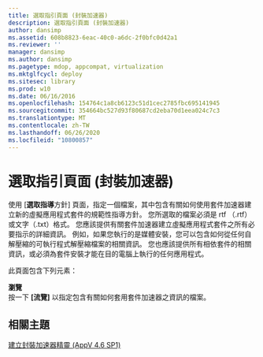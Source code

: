 ```yaml
---
title: 選取指引頁面 (封裝加速器)
description: 選取指引頁面 (封裝加速器)
author: dansimp
ms.assetid: 608b8823-6eac-40c0-a6dc-2f0bfc0d42a1
ms.reviewer: ''
manager: dansimp
ms.author: dansimp
ms.pagetype: mdop, appcompat, virtualization
ms.mktglfcycl: deploy
ms.sitesec: library
ms.prod: w10
ms.date: 06/16/2016
ms.openlocfilehash: 154764c1a8cb6123c51d1cec2785fbc695141945
ms.sourcegitcommit: 354664bc527d93f80687cd2eba70d1eea024c7c3
ms.translationtype: MT
ms.contentlocale: zh-TW
ms.lasthandoff: 06/26/2020
ms.locfileid: "10800857"
---
```

# 選取指引頁面 (封裝加速器)


使用 [**選取指導**方針] 頁面，指定一個檔案，其中包含有關如何使用套件加速器建立新的虛擬應用程式套件的規範性指導方針。 您所選取的檔案必須是 rtf （.rtf）或文字（.txt）格式。 您應該提供有關套件加速器建立虛擬應用程式套件之所有必要指示的詳細資訊。 例如，如果您執行的是媒體安裝，您可以包含如何從任何自解壓縮的可執行程式解壓縮檔案的相關資訊。 您也應該提供所有相依套件的相關資訊，或必須為套件安裝才能在目的電腦上執行的任何應用程式。

此頁面包含下列元素：

<a href="" id="browse"></a>**瀏覽**  
按一下 **[流覽]** 以指定包含有關如何套用套件加速器之資訊的檔案。

## 相關主題


[建立封裝加速器精靈 (AppV 4.6 SP1)](create-package-accelerator-wizard--appv-46-sp1-.md)

 

 





